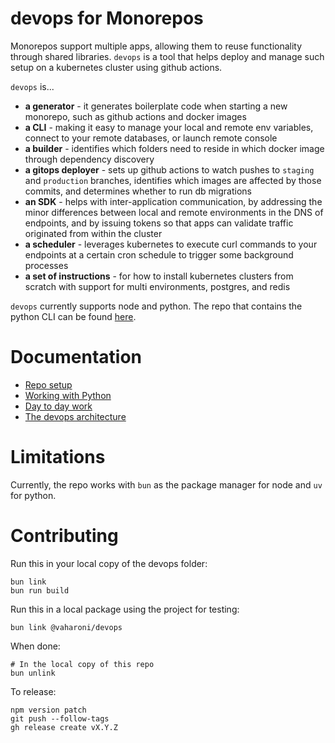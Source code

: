 # devops for Monorepos

Monorepos support multiple apps, allowing them to reuse functionality through shared libraries. `devops` is a tool that helps deploy and manage such setup on a kubernetes cluster using github actions. 

`devops` is...
- **a generator** - it generates boilerplate code when starting a new monorepo, such as github actions and docker images
- **a CLI** - making it easy to manage your local and remote env variables, connect to your remote databases, or launch remote console
- **a builder** - identifies which folders need to reside in which docker image through dependency discovery
- **a gitops deployer** - sets up github actions to watch pushes to `staging` and `production` branches, identifies which images are affected by those commits, and determines whether to run db migrations
- **an SDK** - helps with inter-application communication, by addressing the minor differences between local and remote environments in the DNS of endpoints, and by issuing tokens so that apps can validate traffic originated from within the cluster
- **a scheduler** - leverages kubernetes to execute curl commands to your endpoints at a certain cron schedule to trigger some background processes
- **a set of instructions** - for how to install kubernetes clusters from scratch with support for multi environments, postgres, and redis

`devops` currently supports node and python. The repo that contains the python CLI can be found [here](https://github.com/vaharoni/devops-python).

# Documentation

- [Repo setup](./docs/RepoSetup.md)
- [Working with Python](./docs/WorkingWithPython.md)
- [Day to day work](./docs/DayToDay.md)
- [The devops architecture](./docs/Architecture.md)

# Limitations

Currently, the repo works with `bun` as the package manager for node and `uv` for python.

# Contributing

Run this in your local copy of the devops folder:
```shell
bun link
bun run build
```

Run this in a local package using the project for testing:
```shell
bun link @vaharoni/devops
```

When done:
```shell
# In the local copy of this repo
bun unlink
```

To release:
```shell
npm version patch
git push --follow-tags
gh release create vX.Y.Z
```